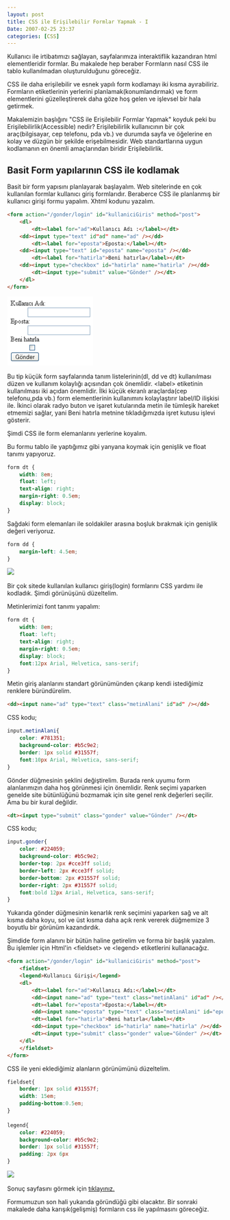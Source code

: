 ```yaml
---
layout: post
title: CSS ile Erişilebilir Formlar Yapmak - I
Date: 2007-02-25 23:37
categories: [CSS]
---
```


Kullanıcı ile irtibatımızı sağlayan, sayfalarımıza interaktiflik
kazandıran html elementleridir formlar. Bu makalede hep beraber
Formların nasıl CSS ile tablo kullanılmadan oluşturulduğunu göreceğiz.

CSS ile daha erişilebilir ve esnek yapılı form kodlamayı iki kısma
ayırabiliriz. Formların etiketlerinin yerlerini
planlamak(konumlandırmak) ve form elementlerini güzelleştirerek daha
göze hoş gelen ve işlevsel bir hala getirmek.

Makalemizin başlığını "CSS ile Erişilebilir Formlar Yapmak" koyduk peki
bu Erişilebilirlik(Accessible) nedir? Erişilebilirlik kullanıcının bir
çok araç(bilgisayar, cep telefonu, pda vb.) ve durumda sayfa ve
öğelerine en kolay ve düzgün bir şekilde erişebilmesidir. Web
standartlarına uygun kodlamanın en önemli amaçlarından biridir
Erişilebilirlik.

## Basit Form yapılarının CSS ile kodlamak

Basit bir form yapısını planlayarak başlayalım. Web sitelerinde en çok
kullanılan formlar kullanıcı giriş formlarıdır. Beraberce CSS ile
planlanmış bir kullanıcı girişi formu yapalım. Xhtml kodunu yazalım.

```html
<form action="/gonder/login" id="kullaniciGiris" method="post">
	<dl>
		<dt><label for="ad">Kullanıcı Adı :</label></dt>
	<dd><input type="text" id"ad" name="ad" /></dd>
		<dt><label for="eposta">Eposta:</label></dt>
	<dd><input type="text" id="eposta" name="eposta" /></dd>
		<dt><label for="hatirla">Beni hatırla</label></dt>
	<dd><input type="checkbox" id="hatirla" name="hatirla" /></dd>
		<dt><input type="submit" value="Gönder" /></dt>
	</dl>
</form>
```

![Login Ekranının Firefox Ekran görüntüsü](/images/loginform1.gif)

Bu tip küçük form sayfalarında tanım listelerinin(dl, dd ve dt) kullanılması düzen ve kullanım kolaylığı açısından çok önemlidir.
<label\> etiketinin kullanılması iki açıdan önemlidir. İlki küçük ekranlı
araçlarda(cep telefonu,pda vb.) form elementlerinin kullanımını
kolaylaştırır label/ID ilişkisi ile. İkinci olarak radyo buton ve işaret
kutularında metin ile tümleşik hareket etmemizi sağlar, yani Beni
hatırla metnine tıkladığımızda işret kutusu işlevi gösterir.

Şimdi CSS ile form elemanlarını yerlerine koyalım.

Bu formu tablo ile yaptığımız gibi yanyana koymak için genişlik ve float
tanımı yapıyoruz.

```css
form dt {
	width: 8em;
	float: left;
	text-align: right;
	margin-right: 0.5em;
	display: block;
}
```

Sağdaki form elemanları ile soldakiler arasına boşluk bırakmak için
genişlik değeri veriyoruz.

```css
form dd {
	margin-left: 4.5em;
}
```


![][100]

Bir çok sitede kullanılan kullanıcı giriş(login) formlarını CSS yardımı
ile kodladık. Şimdi görünüşünü düzeltelim.

Metinlerimizi font tanımı yapalım:

```css
form dt {
	width: 8em;
	float: left;
	text-align: right;
	margin-right: 0.5em;
	display: block;
	font:12px Arial, Helvetica, sans-serif;
}
```

Metin giriş alanlarını standart görünümünden çıkarıp kendi istediğimiz
renklere büründürelim.

```html
<dd><input name="ad" type="text" class="metinAlani" id"ad" /></dd>
```

CSS kodu;

```css
input.metinAlani{
	color: #781351;
	background-color: #b5c9e2;
	border: 1px solid #31557f;
	font:10px Arial, Helvetica, sans-serif;
}
```

Gönder düğmesinin şeklini değiştirelim. Burada renk uyumu form
alanlarımızın daha hoş görünmesi için önemlidir. Renk seçimi yaparken
genelde site bütünlüğünü bozmamak için site genel renk değerleri
seçilir. Ama bu bir kural değildir.

```html
<dt><input type="submit" class="gonder" value="Gönder" /></dt>
```

CSS kodu;

```css
input.gonder{
	color: #224059;
	background-color: #b5c9e2;
	border-top: 2px #cce3ff solid;
	border-left: 2px #cce3ff solid;
	border-bottom: 2px #31557f solid;
	border-right: 2px #31557f solid;
	font:bold 12px Arial, Helvetica, sans-serif;
}
```

Yukarıda gönder düğmesinin kenarlık renk seçimini yaparken sağ ve alt
kısma daha koyu, sol ve üst kısma daha açık renk vererek düğmemize 3
boyutlu bir görünüm kazandırdık.

Şimdide form alanını bir bütün haline getirelim ve forma bir başlık
yazalım. Bu işlemler için Html'in <fieldset\> ve <legend\> etiketlerini kullanacağız.

```html
<form action="/gonder/login" id="kullaniciGiris" method="post">
	<fieldset>
	<legend>Kullanıcı Girişi</legend>
	<dl>
		<dt><label for="ad">Kullanıcı Adı:</label></dt>
		<dd><input name="ad" type="text" class="metinAlani" id"ad" /></dd>
		<dt><label for="eposta">Eposta:</label></dt>
		<dd><input name="eposta" type="text" class="metinAlani" id="eposta" /></dd>
		<dt><label for="hatirla">Beni hatırla</label></dt>
		<dd><input type="checkbox" id="hatirla" name="hatirla" /></dd>
		<dt><input type="submit" class="gonder" value="Gönder" /></dt>
	</dl>
	</fieldset>
</form>
```

CSS ile yeni eklediğimiz alanların görünümünü düzeltelim.

```css
fieldset{
	border: 1px solid #31557f;
	width: 15em;
	padding-bottom:0.5em;
}

legend{
	color: #224059;
	background-color: #b5c9e2;
	border: 1px solid #31557f;
	padding: 2px 6px
}
```

![][1]

Sonuç sayfasını görmek için [tıklayınız.][]

Formumuzun son hali yukarıda göründüğü gibi olacaktır. Bir sonraki
makalede daha karışık(gelişmiş) formların css ile yapılmasını göreceğiz.

  [100]: /images/loginform3.gif
  [1]: /images/loginform4.gif
  [tıklayınız.]: /dokumanlar/css_ile_form.html

